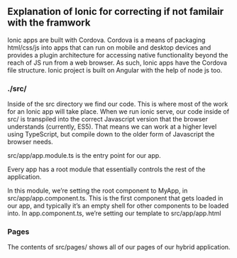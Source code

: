 ## Explanation of Ionic for correcting if not familair with the framwork

Ionic apps are built with Cordova. Cordova is a means of packaging html/css/js into apps that can run on mobile and desktop devices and provides a plugin architecture for accessing native functionality beyond the reach of JS run from a web browser. As such, Ionic apps have the Cordova file structure. Ionic project is built on Angular with the help of node js too.
### ./src/
Inside of the src directory we find our code. This is where most of the work for an Ionic app will take place. When we run ionic serve, our code inside of src/ is transpiled into the correct Javascript version that the browser understands (currently, ES5). That means we can work at a higher level using TypeScript, but compile down to the older form of Javascript the browser needs.

src/app/app.module.ts is the entry point for our app.

Every app has a root module that essentially controls the rest of the application.

In this module, we’re setting the root component to MyApp, in src/app/app.component.ts. This is the first component that gets loaded in our app, and typically it’s an empty shell for other components to be loaded into. In app.component.ts, we’re setting our template to src/app/app.html

### Pages
The contents of src/pages/ shows all of our pages of our hybrid application.